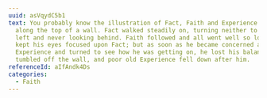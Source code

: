 ```yaml
---
uuid: asVqydC5b1
text: You probably know the illustration of Fact, Faith and Experience walking
  along the top of a wall. Fact walked steadily on, turning neither to right nor
  left and never looking behind. Faith followed and all went well so long as he
  kept his eyes focused upon Fact; but as soon as he became concerned about
  Experience and turned to see how he was getting on, he lost his balance and
  tumbled off the wall, and poor old Experience fell down after him.
referenceId: aIfAndk4Ds
categories:
  - Faith
---
```

